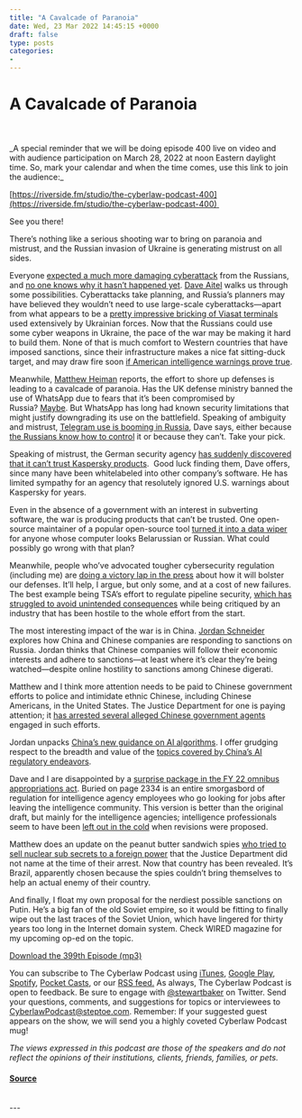 ```yaml
---
title: "A Cavalcade of Paranoia"
date: Wed, 23 Mar 2022 14:45:15 +0000
draft: false
type: posts
categories: 
- 
---
```

# A Cavalcade of Paranoia

<br/>

<br/>
_A special reminder that we will be doing episode 400 live on video and with audience participation on March 28, 2022 at noon Eastern daylight time. So, mark your calendar and when the time comes, use this link to join the audience:_

[https://riverside.fm/studio/the-cyberlaw-podcast-400](https://riverside.fm/studio/the-cyberlaw-podcast-400) 

See you there!

There’s nothing like a serious shooting war to bring on paranoia and mistrust, and the Russian invasion of Ukraine is generating mistrust on all sides. 

Everyone [expected a much more damaging cyberattack](https://warontherocks.com/2022/03/why-cyber-dogs-have-mostly-failed-to-bark/?utm_source=pocket_mylist) from the Russians, and [no one knows why it hasn’t happened yet](https://www.nytimes.com/2022/03/18/opinion/cyberwar-ukraine-russia.html?action=click&module=Well&pgtype=Homepage&section=Guest%20Essays&utm_source=pocket_mylist). [Dave Aitel](https://en.wikipedia.org/wiki/Dave_Aitel) walks us through some possibilities. Cyberattacks take planning, and Russia’s planners may have believed they wouldn’t need to use large-scale cyberattacks—apart from what appears to be a [pretty impressive bricking of Viasat terminals](https://www.reuters.com/world/europe/exclusive-us-spy-agency-probes-sabotage-satellite-internet-during-russian-2022-03-11/?utm_source=pocket_mylist) used extensively by Ukrainian forces. Now that the Russians could use some cyber weapons in Ukraine, the pace of the war may be making it hard to build them. None of that is much comfort to Western countries that have imposed sanctions, since their infrastructure makes a nice fat sitting-duck target, and may draw fire soon [if American intelligence warnings prove true](https://therecord.media/white-house-re-ups-concerns-about-russian-cyberattacks-based-on-evolving-intelligence%ef%bf%bc/).

Meanwhile, [Matthew Heiman](https://nationalsecurity.gmu.edu/matthew-r-a-heiman/) reports, the effort to shore up defenses is leading to a cavalcade of paranoia. Has the UK defense ministry banned the use of WhatsApp due to fears that it’s been compromised by Russia? [Maybe](https://www.dailymail.co.uk/news/article-10633873/British-soldiers-ordered-WhatsApp-hacking-fears.html?utm_source=pocket_mylist). But WhatsApp has long had known security limitations that might justify downgrading its use on the battlefield. Speaking of ambiguity and mistrust, [Telegram use is booming in Russia](https://therecord.media/how-telegram-found-itself-in-the-middle-of-the-war-between-russia-and-ukraine/?utm_source=pocket_mylist), Dave says, either because [the Russians know how to control](https://www.wsj.com/articles/telegram-thrives-amid-russias-media-crackdown-11647595800?mod=djemalertNEWS&utm_source=pocket_mylist) it or because they can’t. Take your pick.

Speaking of mistrust, the German security agency [has suddenly discovered that it can’t trust Kaspersky products](https://www.cyberscoop.com/kaspersky-warning-germany-bsi/?utm_source=pocket_mylist).  Good luck finding them, Dave offers, since many have been whitelabeled into other company’s software. He has limited sympathy for an agency that resolutely ignored U.S. warnings about Kaspersky for years.

Even in the absence of a government with an interest in subverting software, the war is producing products that can’t be trusted. One open-source maintainer of a popular open-source tool [turned it into a data wiper](https://www.vice.com/en/article/dypeek/open-source-sabotage-node-ipc-wipe-russia-belraus-computers) for anyone whose computer looks Belarussian or Russian. What could possibly go wrong with that plan?

Meanwhile, people who’ve advocated tougher cybersecurity regulation (including me) are [doing a victory lap in the press](https://www.technologyreview.com/2022/03/18/1047395/inside-the-plan-to-fix-americas-never-ending-cybersecurity-failures/?utm_source=pocket_mylist) about how it will bolster our defenses. It’ll help, I argue, but only some, and at a cost of new failures. The best example being TSA’s effort to regulate pipeline security, [which has struggled to avoid unintended consequences](https://www.politico.com/news/2022/03/17/tsa-has-screwed-this-up-pipeline-cyber-rules-hitting-major-hurdles-00017893) while being critiqued by an industry that has been hostile to the whole effort from the start.

The most interesting impact of the war is in China. [Jordan Schneider](https://rhg.com/) explores how China and Chinese companies are responding to sanctions on Russia. Jordan thinks that Chinese companies will follow their economic interests and adhere to sanctions—at least where it’s clear they’re being watched—despite online hostility to sanctions among Chinese digerati.

Matthew and I think more attention needs to be paid to Chinese government efforts to police and intimidate ethnic Chinese, including Chinese Americans, in the United States. The Justice Department for one is paying attention; it [has arrested several alleged Chinese government agents](https://www.law360.com/cybersecurity-privacy/articles/1474522/doj-says-china-tried-to-derail-us-congressional-campaign?nl_pk=8b143e14-71f4-4d08-af6e-dcb82190243d&utm_source=pocket_mylist) engaged in such efforts.

Jordan unpacks [China’s new guidance on AI algorithms](https://onezero.medium.com/china-has-pioneered-a-law-to-empower-people-over-algorithms-70b29ba6285f). I offer grudging respect to the breadth and value of the [topics covered by China’s AI regulatory endeavors](https://carnegieendowment.org/2022/01/04/china-s-new-ai-governance-initiatives-shouldn-t-be-ignored-pub-86127).  

Dave and I are disappointed by a [surprise package in the FY 22 omnibus appropriations act](https://rules.house.gov/sites/democrats.rules.house.gov/files/BILLS-117HR2471SA-RCP-117-35.pdf). Buried on page 2334 is an entire smorgasbord of regulation for intelligence agency employees who go looking for jobs after leaving the intelligence community. This version is better than the original draft, but mainly for the intelligence agencies; intelligence professionals seem to have been [left out in the cold](https://twitter.com/daveaitel/status/1504429087355457544/photo/1) when revisions were proposed. 

Matthew does an update on the peanut butter sandwich spies [who tried to sell nuclear sub secrets to a foreign power](https://urldefense.com/v3/__https:/www.nytimes.com/2022/03/15/us/politics/submarine-spy-brazil.html?utm_source=pocket_mylist__;!!ApXA7kLm!i28y9TytruVMfJdIDOczAGbacbS_ESYOZgcd5jZskJJLKr7RVd6RH3HCalzScw$) that the Justice Department did not name at the time of their arrest. Now that country has been revealed. It’s Brazil, apparently chosen because the spies couldn’t bring themselves to help an actual enemy of their country. 

And finally, I float my own proposal for the nerdiest possible sanctions on Putin. He’s a big fan of the old Soviet empire, so it would be fitting to finally wipe out the last traces of the Soviet Union, which have lingered for thirty years too long in the Internet domain system. Check WIRED magazine for my upcoming op-ed on the topic. 

[Download the 399th Episode (mp3)](https://www.steptoe.com/podcasts/TheCyberlawPodcast-399.mp3)

You can subscribe to The Cyberlaw Podcast using [iTunes](https://itunes.apple.com/us/podcast/steptoe-cyberlaw-podcast/id830593115?mt=2), [Google Play](https://play.google.com/music/listen#/ps/Ikx2d2ncjvw6zuoq3zh4qp2i7qu), [Spotify](https://open.spotify.com/show/3Co2wdTUaZr4Xqnlxs4soG), [Pocket Casts](http://pcasts.in/steptoe), or our [RSS feed.](http://www.steptoe.com/feed-Cyberlaw.rss) As always, The Cyberlaw Podcast is open to feedback. Be sure to engage with [@stewartbaker](https://twitter.com/stewartbaker) on Twitter. Send your questions, comments, and suggestions for topics or interviewees to [CyberlawPodcast@steptoe.com](mailto:CyberlawPodcast@steptoe.com). Remember: If your suggested guest appears on the show, we will send you a highly coveted Cyberlaw Podcast mug!

_The views expressed in this podcast are those of the speakers and do not reflect the opinions of their institutions, clients, friends, families, or pets._

#### [Source](https://sites.libsyn.com/52286/a-cavalcade-of-paranoia)

<br/>
---
